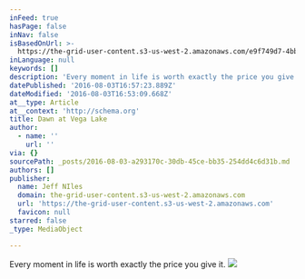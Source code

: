 ```yaml
---
inFeed: true
hasPage: false
inNav: false
isBasedOnUrl: >-
  https://the-grid-user-content.s3-us-west-2.amazonaws.com/e9f749d7-4bb5-4c00-8254-4a025d7fa4a1.jpg
inLanguage: null
keywords: []
description: 'Every moment in life is worth exactly the price you give it. '
datePublished: '2016-08-03T16:57:23.889Z'
dateModified: '2016-08-03T16:53:09.668Z'
at__type: Article
at__context: 'http://schema.org'
title: Dawn at Vega Lake
author:
  - name: ''
    url: ''
via: {}
sourcePath: _posts/2016-08-03-a293170c-30db-45ce-bb35-254dd4c6d31b.md
authors: []
publisher:
  name: Jeff NIles
  domain: the-grid-user-content.s3-us-west-2.amazonaws.com
  url: 'https://the-grid-user-content.s3-us-west-2.amazonaws.com'
  favicon: null
starred: false
_type: MediaObject

---
```

Every moment in life is worth exactly the price you give it. ![](https://the-grid-user-content.s3-us-west-2.amazonaws.com/e9f749d7-4bb5-4c00-8254-4a025d7fa4a1.jpg)